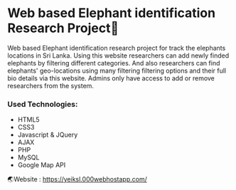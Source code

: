 # Web based Elephant identification Research Project:100:

Web based Elephant identification research project for track the elephants locations in Sri Lanka. Using this website researchers
can add newly finded elephants by filtering different categories. And also researchers can find elephants' geo-locations using many filtering
filtering options and their full bio details via this website. Admins only have access to add or remove researchers from the system.

### Used Technologies:
- HTML5
- CSS3
- Javascript & JQuery
- AJAX
- PHP
- MySQL
- Google Map API

:earth_asia:Website : https://yeiksl.000webhostapp.com/

